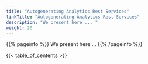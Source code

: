```yaml
---
title: "Autogenerating Analytics Rest Services"
linkTitle: "Autogenerating Analytics Rest Services"
description: "We present here ... "
weight: 20
---
```


{{% pageinfo %}}
We present here ... 
{{% /pageinfo %}}

{{< table_of_centents >}}
